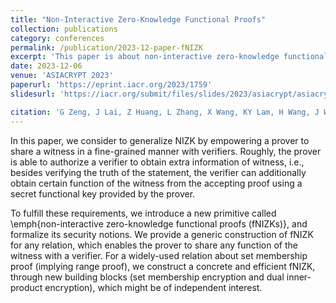 ```yaml
---
title: "Non-Interactive Zero-Knowledge Functional Proofs"
collection: publications
category: conferences
permalink: /publication/2023-12-paper-fNIZK
excerpt: 'This paper is about non-interactive zero-knowledge functional proofs.'
date: 2023-12-06
venue: 'ASIACRYPT 2023'
paperurl: 'https://eprint.iacr.org/2023/1759'
slidesurl: 'https://iacr.org/submit/files/slides/2023/asiacrypt/asiacrypt2023/265/slides.pdf'

citation: 'G Zeng, J Lai, Z Huang, L Zhang, X Wang, KY Lam, H Wang, J Weng. Non-interactive Zero-Knowledge Functional Proofs. ASIACRYPT 2023.'
---
```


In this paper, we consider to generalize NIZK by empowering a prover to share a witness in a fine-grained manner with verifiers. Roughly, the prover is able to authorize a verifier to obtain extra information of witness, i.e., besides verifying the truth of the statement, the verifier can additionally obtain certain function  of the witness from the accepting proof using a secret functional key provided by the prover. 

To fulfill these requirements, we introduce a new primitive called  \emph{non-interactive zero-knowledge functional proofs (fNIZKs)}, and formalize its security notions. We provide a generic construction of fNIZK for any relation, which enables the prover to share any function of the witness with a verifier. For a widely-used relation about set membership proof (implying range proof), we construct a concrete and efficient fNIZK, through new building blocks (set membership encryption and dual inner-product encryption), which might be of independent interest.
